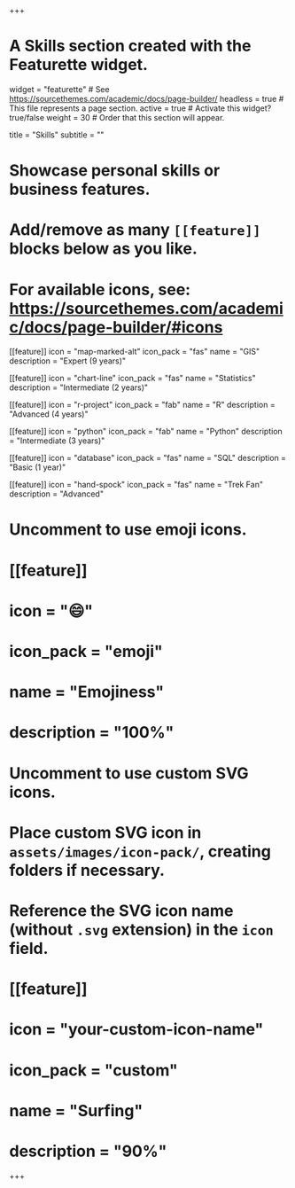 +++
# A Skills section created with the Featurette widget.
widget = "featurette"  # See https://sourcethemes.com/academic/docs/page-builder/
headless = true  # This file represents a page section.
active = true  # Activate this widget? true/false
weight = 30  # Order that this section will appear.

title = "Skills"
subtitle = ""

# Showcase personal skills or business features.
# 
# Add/remove as many `[[feature]]` blocks below as you like.
# 
# For available icons, see: https://sourcethemes.com/academic/docs/page-builder/#icons
[[feature]]
  icon = "map-marked-alt"
  icon_pack = "fas"
  name = "GIS"
  description = "Expert (9 years)"

[[feature]]
  icon = "chart-line"
  icon_pack = "fas"
  name = "Statistics"
  description = "Intermediate (2 years)" 

[[feature]]
  icon = "r-project"
  icon_pack = "fab"
  name = "R"
  description = "Advanced (4 years)"

[[feature]]
  icon = "python"
  icon_pack = "fab"
  name = "Python"
  description = "Intermediate (3 years)"

[[feature]]
  icon = "database"
  icon_pack = "fas"
  name = "SQL"
  description = "Basic (1 year)"
  
[[feature]]
  icon = "hand-spock"
  icon_pack = "fas"
  name = "Trek Fan"
  description = "Advanced"

# Uncomment to use emoji icons.
# [[feature]]
#  icon = ":smile:"
#  icon_pack = "emoji"
#  name = "Emojiness"
#  description = "100%"  

# Uncomment to use custom SVG icons.
# Place custom SVG icon in `assets/images/icon-pack/`, creating folders if necessary.
# Reference the SVG icon name (without `.svg` extension) in the `icon` field.
# [[feature]]
#  icon = "your-custom-icon-name"
#  icon_pack = "custom"
#  name = "Surfing"
#  description = "90%"

+++
